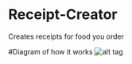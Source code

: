# Receipt-Creator
Creates receipts for food you order

#Diagram of how it works
![alt tag](http://imgur.com/uyDRGah)
